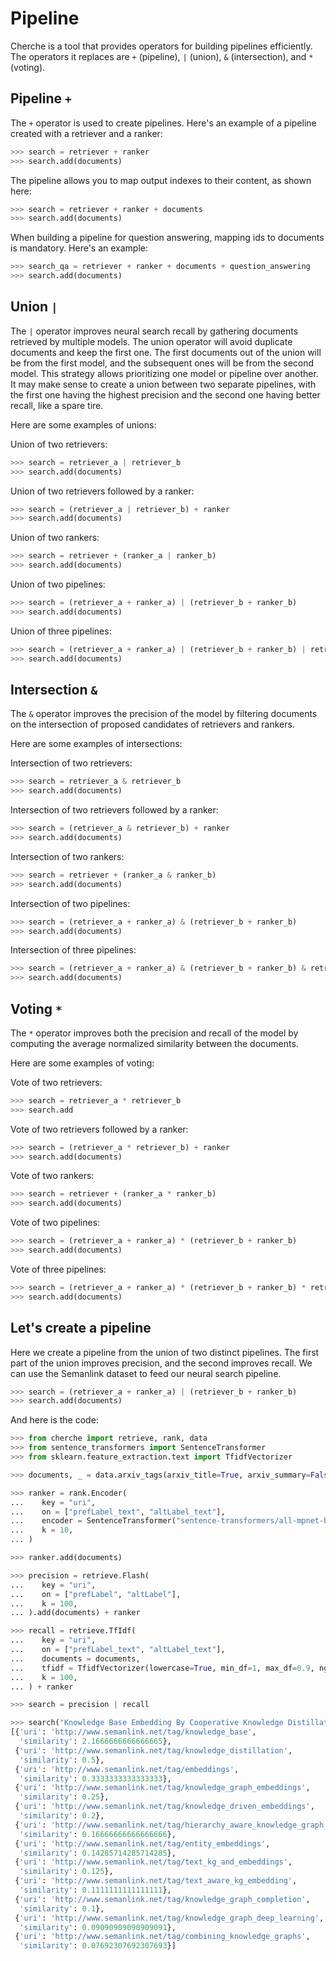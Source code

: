 # Pipeline

Cherche is a tool that provides operators for building pipelines efficiently. The operators it replaces are `+` (pipeline), `|` (union), `&` (intersection), and `*` (voting).

## Pipeline `+`

The `+` operator is used to create pipelines. Here's an example of a pipeline created with a retriever and a ranker:

```python
>>> search = retriever + ranker
>>> search.add(documents)
```

The pipeline allows you to map output indexes to their content, as shown here:

```python
>>> search = retriever + ranker + documents
>>> search.add(documents)
```

When building a pipeline for question answering, mapping ids to documents is mandatory. Here's an example:

```python
>>> search_qa = retriever + ranker + documents + question_answering
>>> search.add(documents)
```

## Union `|`

The `|` operator improves neural search recall by gathering documents retrieved by multiple models. The union operator will avoid duplicate documents and keep the first one. The first documents out of the union will be from the first model, and the subsequent ones will be from the second model. This strategy allows prioritizing one model or pipeline over another. It may make sense to create a union between two separate pipelines, with the first one having the highest precision and the second one having better recall, like a spare tire.

Here are some examples of unions:

Union of two retrievers:

```python
>>> search = retriever_a | retriever_b
>>> search.add(documents)
```

Union of two retrievers followed by a ranker:

```python
>>> search = (retriever_a | retriever_b) + ranker
>>> search.add(documents)
```

Union of two rankers:

```python
>>> search = retriever + (ranker_a | ranker_b)
>>> search.add(documents)
```

Union of two pipelines:

```python
>>> search = (retriever_a + ranker_a) | (retriever_b + ranker_b)
>>> search.add(documents)
```

Union of three pipelines:

```python
>>> search = (retriever_a + ranker_a) | (retriever_b + ranker_b) | retriever_c
>>> search.add(documents)
```

## Intersection `&`

The `&` operator improves the precision of the model by filtering documents on the intersection of proposed candidates of retrievers and rankers.

Here are some examples of intersections:

Intersection of two retrievers:

```python
>>> search = retriever_a & retriever_b
>>> search.add(documents)
```

Intersection of two retrievers followed by a ranker:

```python
>>> search = (retriever_a & retriever_b) + ranker
>>> search.add(documents)
```

Intersection of two rankers:

```python
>>> search = retriever + (ranker_a & ranker_b)
>>> search.add(documents)
```

Intersection of two pipelines:

```python
>>> search = (retriever_a + ranker_a) & (retriever_b + ranker_b)
>>> search.add(documents)
```

Intersection of three pipelines:

```python
>>> search = (retriever_a + ranker_a) & (retriever_b + ranker_b) & retriever_c
>>> search.add(documents)
```

## Voting `*`

The `*` operator improves both the precision and recall of the model by computing the average normalized similarity between the documents.

Here are some examples of voting:

Vote of two retrievers:

```python
>>> search = retriever_a * retriever_b
>>> search.add
```

Vote of two retrievers followed by a ranker:

```python
>>> search = (retriever_a * retriever_b) + ranker
>>> search.add(documents)
```

Vote of two rankers:

```python
>>> search = retriever + (ranker_a * ranker_b)
>>> search.add(documents)
```

Vote of two pipelines:

```python
>>> search = (retriever_a + ranker_a) * (retriever_b + ranker_b)
>>> search.add(documents)
```

Vote of three pipelines:

```python
>>> search = (retriever_a + ranker_a) * (retriever_b + ranker_b) * retriever_c
>>> search.add(documents)
```

## Let's create a pipeline

Here we create a pipeline from the union of two distinct pipelines. The first part of the union improves precision, and the second improves recall. We can use the Semanlink dataset to feed our neural search pipeline.

```python
>>> search = (retriever_a + ranker_a) | (retriever_b + ranker_b)
>>> search.add(documents)
```

And here is the code:

```python
>>> from cherche import retrieve, rank, data
>>> from sentence_transformers import SentenceTransformer
>>> from sklearn.feature_extraction.text import TfidfVectorizer

>>> documents, _ = data.arxiv_tags(arxiv_title=True, arxiv_summary=False, comment=False)

>>> ranker = rank.Encoder(
...    key = "uri",
...    on = ["prefLabel_text", "altLabel_text"],
...    encoder = SentenceTransformer("sentence-transformers/all-mpnet-base-v2").encode,
...    k = 10,
... )

>>> ranker.add(documents)

>>> precision = retrieve.Flash(
...    key = "uri",
...    on = ["prefLabel", "altLabel"],
...    k = 100,
... ).add(documents) + ranker

>>> recall = retrieve.TfIdf(
...    key = "uri",
...    on = ["prefLabel_text", "altLabel_text"],
...    documents = documents,
...    tfidf = TfidfVectorizer(lowercase=True, min_df=1, max_df=0.9, ngram_range=(3, 7), analyzer="char"),
...    k = 100,
... ) + ranker

>>> search = precision | recall

>>> search("Knowledge Base Embedding By Cooperative Knowledge Distillation")
[{'uri': 'http://www.semanlink.net/tag/knowledge_base',
  'similarity': 2.1666666666666665},
 {'uri': 'http://www.semanlink.net/tag/knowledge_distillation',
  'similarity': 0.5},
 {'uri': 'http://www.semanlink.net/tag/embeddings',
  'similarity': 0.3333333333333333},
 {'uri': 'http://www.semanlink.net/tag/knowledge_graph_embeddings',
  'similarity': 0.25},
 {'uri': 'http://www.semanlink.net/tag/knowledge_driven_embeddings',
  'similarity': 0.2},
 {'uri': 'http://www.semanlink.net/tag/hierarchy_aware_knowledge_graph_embeddings',
  'similarity': 0.16666666666666666},
 {'uri': 'http://www.semanlink.net/tag/entity_embeddings',
  'similarity': 0.14285714285714285},
 {'uri': 'http://www.semanlink.net/tag/text_kg_and_embeddings',
  'similarity': 0.125},
 {'uri': 'http://www.semanlink.net/tag/text_aware_kg_embedding',
  'similarity': 0.1111111111111111},
 {'uri': 'http://www.semanlink.net/tag/knowledge_graph_completion',
  'similarity': 0.1},
 {'uri': 'http://www.semanlink.net/tag/knowledge_graph_deep_learning',
  'similarity': 0.09090909090909091},
 {'uri': 'http://www.semanlink.net/tag/combining_knowledge_graphs',
  'similarity': 0.07692307692307693}]
```
